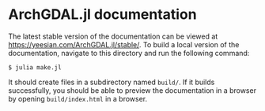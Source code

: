 # ArchGDAL.jl documentation

The latest stable version of the documentation can be viewed at https://yeesian.com/ArchGDAL.jl/stable/. To build a local version of the documentation, navigate to this directory and run the following command:

```shell
$ julia make.jl
```

It should create files in a subdirectory named `build/`. If it builds successfully, you should be able to preview the documentation in a browser by opening `build/index.html` in a browser.

